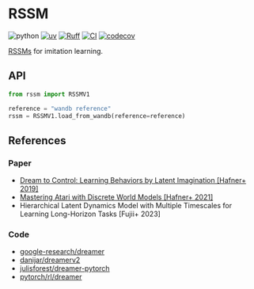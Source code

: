 # RSSM

![python](https://img.shields.io/badge/python-3.10-blue)
[![uv](https://img.shields.io/endpoint?url=https://raw.githubusercontent.com/astral-sh/uv/main/assets/badge/v0.json)](https://github.com/astral-sh/uv)
[![Ruff](https://img.shields.io/endpoint?url=https://raw.githubusercontent.com/charliermarsh/ruff/main/assets/badge/v2.json)](https://github.com/astral-sh/ruff)
[![CI](https://github.com/nomutin/RSSM/actions/workflows/ci.yaml/badge.svg)](https://github.com/nomutin/RSSM/actions/workflows/ci.yaml)
[![codecov](https://codecov.io/gh/nomutin/RSSM/graph/badge.svg?token=YMR2H87R5C)](https://codecov.io/gh/nomutin/RSSM)

[RSSMs](https://danijar.com/project/dreamer/) for imitation learning.

## API

```python
from rssm import RSSMV1

reference = "wandb reference"
rssm = RSSMV1.load_from_wandb(reference=reference)
```

## References

### Paper

- [Dream to Control: Learning Behaviors by Latent Imagination [Hafner+ 2019]](https://arxiv.org/abs/1912.01603)
- [Mastering Atari with Discrete World Models [Hafner+ 2021]](https://arxiv.org/abs/2010.02193)
- Hierarchical Latent Dynamics Model with Multiple Timescales for Learning Long-Horizon Tasks [Fujii+ 2023]

### Code

- [google-research/dreamer](https://github.com/google-research/dreamer)
- [danijar/dreamerv2](https://github.com/danijar/dreamerv2)
- [julisforest/dreamer-pytorch](https://github.com/juliusfrost/dreamer-pytorch)
- [pytorch/rl/dreamer](https://github.com/pytorch/rl/blob/main/examples/dreamer/dreamer.py)
